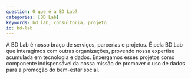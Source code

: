 ```yaml
---
question: O que é a BD Lab?
categories: [BD Lab]
keywords: bd lab, consultoria, projeto
id: bd-lab
---
```


A BD Lab é nosso braço de serviços, parcerias e projetos. É pela BD Lab que interagimos com outras organizações, provendo nossa expertise acumulada em tecnologia e dados. Enxergamos esses projetos como componente indispensável da nossa missão de promover o uso de dados para a promoção do bem-estar social.
